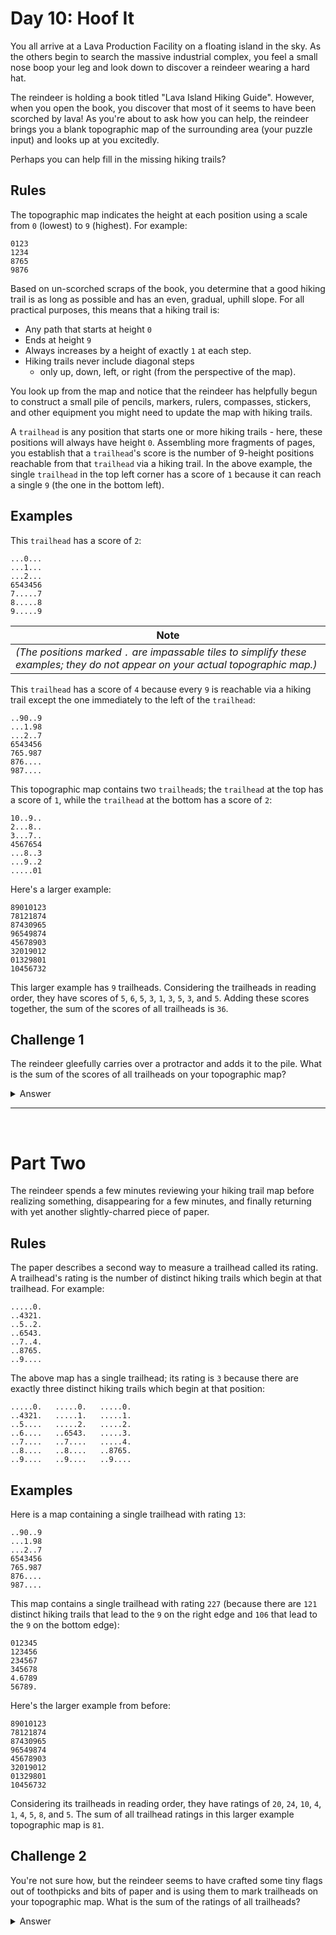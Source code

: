 # Day 10: Hoof It

You all arrive at a Lava Production Facility on a floating island in the sky. As the others begin to search the massive industrial complex, you feel a small nose boop your leg and look down to discover a reindeer wearing a hard hat.

The reindeer is holding a book titled "Lava Island Hiking Guide". However, when you open the book, you discover that most of it seems to have been scorched by lava! As you're about to ask how you can help, the reindeer brings you a blank topographic map of the surrounding area (your puzzle input) and looks up at you excitedly.

Perhaps you can help fill in the missing hiking trails?

## Rules

The topographic map indicates the height at each position using a scale from `0` (lowest) to `9` (highest). For example:

    0123
    1234
    8765
    9876

Based on un-scorched scraps of the book, you determine that a good hiking trail is as long as possible and has an even, gradual, uphill slope. For all practical purposes, this means that a hiking trail is:
- Any path that starts at height `0`
- Ends at height `9`
- Always increases by a height of exactly `1` at each step. 
- Hiking trails never include diagonal steps
    - only up, down, left, or right (from the perspective of the map).

You look up from the map and notice that the reindeer has helpfully begun to construct a small pile of pencils, markers, rulers, compasses, stickers, and other equipment you might need to update the map with hiking trails.

A `trailhead` is any position that starts one or more hiking trails - here, these positions will always have height `0`. Assembling more fragments of pages, you establish that a `trailhead`'s score is the number of 9-height positions reachable from that `trailhead` via a hiking trail. In the above example, the single `trailhead` in the top left corner has a score of `1` because it can reach a single `9` (the one in the bottom left).

## Examples

This `trailhead` has a score of `2`:

    ...0...
    ...1...
    ...2...
    6543456
    7.....7
    8.....8
    9.....9

| Note |
|------|
|*(The positions marked `.` are impassable tiles to simplify these examples; they do not appear on your actual topographic map.)*|

This `trailhead` has a score of `4` because every `9` is reachable via a hiking trail except the one immediately to the left of the `trailhead`:

    ..90..9
    ...1.98
    ...2..7
    6543456
    765.987
    876....
    987....

This topographic map contains two `trailhead`s; the `trailhead` at the top has a score of `1`, while the `trailhead` at the bottom has a score of `2`:

    10..9..
    2...8..
    3...7..
    4567654
    ...8..3
    ...9..2
    .....01

Here's a larger example:

    89010123
    78121874
    87430965
    96549874
    45678903
    32019012
    01329801
    10456732

This larger example has `9` trailheads. Considering the trailheads in reading order, they have scores of `5`, `6`, `5`, `3`, `1`, `3`, `5`, `3`, and `5`. Adding these scores together, the sum of the scores of all trailheads is `36`.

## Challenge 1

The reindeer gleefully carries over a protractor and adds it to the pile. What is the sum of the scores of all trailheads on your topographic map?

<details><summary>Answer</summary>&emsp;430</details>
<hr><br>

# Part Two

The reindeer spends a few minutes reviewing your hiking trail map before realizing something, disappearing for a few minutes, and finally returning with yet another slightly-charred piece of paper.

## Rules

The paper describes a second way to measure a trailhead called its rating. A trailhead's rating is the number of distinct hiking trails which begin at that trailhead. For example:

    .....0.
    ..4321.
    ..5..2.
    ..6543.
    ..7..4.
    ..8765.
    ..9....

The above map has a single trailhead; its rating is `3` because there are exactly three distinct hiking trails which begin at that position:

    .....0.   .....0.   .....0.
    ..4321.   .....1.   .....1.
    ..5....   .....2.   .....2.
    ..6....   ..6543.   .....3.
    ..7....   ..7....   .....4.
    ..8....   ..8....   ..8765.
    ..9....   ..9....   ..9....

## Examples

Here is a map containing a single trailhead with rating `13`:

    ..90..9
    ...1.98
    ...2..7
    6543456
    765.987
    876....
    987....

This map contains a single trailhead with rating `227` (because there are `121` distinct hiking trails that lead to the `9` on the right edge and `106` that lead to the `9` on the bottom edge):

    012345
    123456
    234567
    345678
    4.6789
    56789.

Here's the larger example from before:

    89010123
    78121874
    87430965
    96549874
    45678903
    32019012
    01329801
    10456732

Considering its trailheads in reading order, they have ratings of `20`, `24`, `10`, `4`, `1`, `4`, `5`, `8`, and `5`. The sum of all trailhead ratings in this larger example topographic map is `81`.

## Challenge 2

You're not sure how, but the reindeer seems to have crafted some tiny flags out of toothpicks and bits of paper and is using them to mark trailheads on your topographic map. What is the sum of the ratings of all trailheads?

<details><summary>Answer</summary>&emsp;928</details>